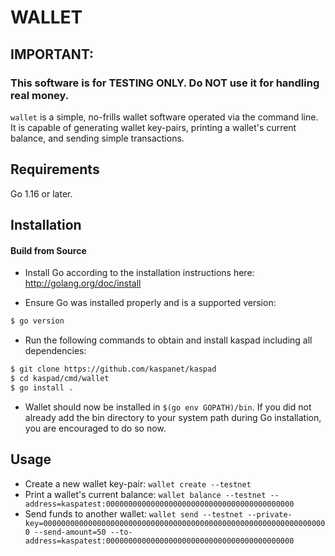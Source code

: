 WALLET
======

## IMPORTANT:

### This software is for TESTING ONLY. Do NOT use it for handling real money.

`wallet` is a simple, no-frills wallet software operated via the command line.\
It is capable of generating wallet key-pairs, printing a wallet's current balance, and sending simple transactions.

## Requirements

Go 1.16 or later.

## Installation

#### Build from Source

- Install Go according to the installation instructions here:
  http://golang.org/doc/install

- Ensure Go was installed properly and is a supported version:

```bash
$ go version
```

- Run the following commands to obtain and install kaspad including all dependencies:

```bash
$ git clone https://github.com/kaspanet/kaspad
$ cd kaspad/cmd/wallet
$ go install .
```

- Wallet should now be installed in `$(go env GOPATH)/bin`. If you did
  not already add the bin directory to your system path during Go installation,
  you are encouraged to do so now.


Usage
-----

* Create a new wallet key-pair: `wallet create --testnet`
* Print a wallet's current balance:
  `wallet balance --testnet --address=kaspatest:000000000000000000000000000000000000000000`
* Send funds to another wallet:
  `wallet send --testnet --private-key=0000000000000000000000000000000000000000000000000000000000000000 --send-amount=50 --to-address=kaspatest:000000000000000000000000000000000000000000`